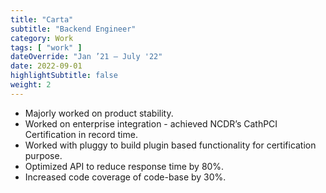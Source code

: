 ```yaml
---
title: "Carta"
subtitle: "Backend Engineer"
category: Work
tags: [ "work" ]
dateOverride: "Jan ’21 – July '22"
date: 2022-09-01
highlightSubtitle: false
weight: 2
---
```


- Majorly worked on product stability.
- Worked on enterprise integration - achieved NCDR’s CathPCI Certification in record time.
- Worked with pluggy to build plugin based functionality for certification purpose.
- Optimized API to reduce response time by 80%.
- Increased code coverage of code-base by 30%.